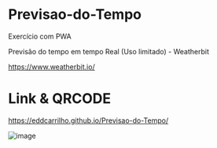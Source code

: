 # Previsao-do-Tempo
Exercício com PWA

Previsão do tempo em tempo Real (Uso limitado) - Weatherbit

https://www.weatherbit.io/

#  Link & QRCODE

https://eddcarrilho.github.io/Previsao-do-Tempo/

![image](https://github.com/EddCarrilho/Previsao-do-Tempo/assets/129779868/bc5ba815-f9cf-4f0e-aa0e-70e142be0dfc)

